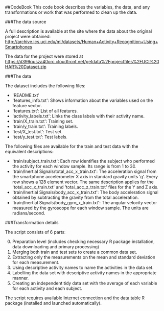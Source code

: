 ##CodeBook
This code book describes the variables, the data, and any transformations or work that was performed to clean up the data.

###The data source

A full description is available at the site where the data about the original project were obtained: http://archive.ics.uci.edu/ml/datasets/Human+Activity+Recognition+Using+Smartphones 

The data for the project were stored at https://d396qusza40orc.cloudfront.net/getdata%2Fprojectfiles%2FUCI%20HAR%20Dataset.zip 

###The data

The dataset includes the following files:
- 'README.txt'
- 'features_info.txt': Shows information about the variables used on the feature vector.
- 'features.txt': List of all features.
- 'activity_labels.txt': Links the class labels with their activity name.
- 'train/X_train.txt': Training set.
- 'train/y_train.txt': Training labels.
- 'test/X_test.txt': Test set.
- 'test/y_test.txt': Test labels.

The following files are available for the train and test data with the equivalent descriptions:
- 'train/subject_train.txt': Each row identifies the subject who performed the activity for each window sample. Its range is from 1 to 30.
- 'train/Inertial Signals/total_acc_x_train.txt': The acceleration signal from the smartphone accelerometer X axis in standard gravity units 'g'. Every row shows a 128 element vector. The same description applies for the 'total_acc_x_train.txt' and 'total_acc_z_train.txt' files for the Y and Z axis.
- 'train/Inertial Signals/body_acc_x_train.txt': The body acceleration signal obtained by subtracting the gravity from the total acceleration.
- 'train/Inertial Signals/body_gyro_x_train.txt': The angular velocity vector measured by the gyroscope for each window sample. The units are radians/second.

###Transformation details

The script consists of 6 parts:

0. Preparation level (includes checking necessary R package installation, data downloading and primary processing)
1. Merging both train and test sets to create a common data set.
2. Extracting only the measurements on the mean and standard deviation for each measurement.
3. Using descriptive activity names to name the activities in the data set.
4. Labelling the data set with descriptive activity names in the appropriate manner.
5. Creating an independent tidy data set with the average of each variable for each activity and each subject.

The script requires available Internet connection and the data.table R package (installed and launched automatically).
